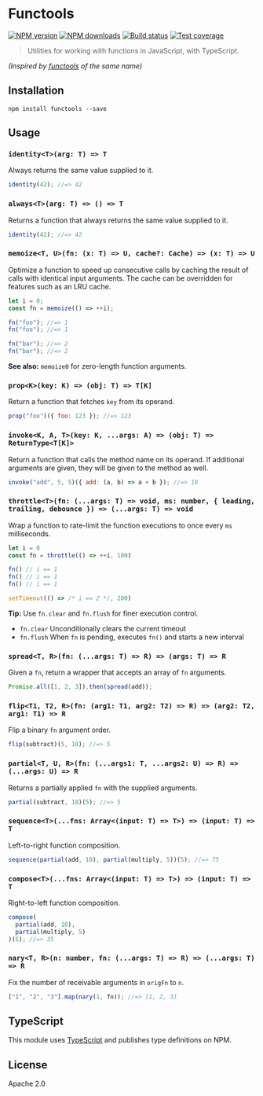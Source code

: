 # Functools

[![NPM version](https://img.shields.io/npm/v/functools.svg?style=flat)](https://npmjs.org/package/functools)
[![NPM downloads](https://img.shields.io/npm/dm/functools.svg?style=flat)](https://npmjs.org/package/functools)
[![Build status](https://img.shields.io/travis/blakeembrey/js-functools.svg?style=flat)](https://travis-ci.org/blakeembrey/js-functools)
[![Test coverage](https://img.shields.io/coveralls/blakeembrey/js-functools.svg?style=flat)](https://coveralls.io/r/blakeembrey/js-functools?branch=master)

> Utilities for working with functions in JavaScript, with TypeScript.

_(Inspired by [functools](https://docs.python.org/2/library/functools.html) of the same name)_

## Installation

```
npm install functools --save
```

## Usage

### `identity<T>(arg: T) => T`

Always returns the same value supplied to it.

```js
identity(42); //=> 42
```

### `always<T>(arg: T) => () => T`

Returns a function that always returns the same value supplied to it.

```js
identity(42); //=> 42
```

### `memoize<T, U>(fn: (x: T) => U, cache?: Cache) => (x: T) => U`

Optimize a function to speed up consecutive calls by caching the result of calls with identical input arguments. The cache can be overridden for features such as an LRU cache.

```js
let i = 0;
const fn = memoize(() => ++i);

fn("foo"); //=> 1
fn("foo"); //=> 1

fn("bar"); //=> 2
fn("bar"); //=> 2
```

**See also:** `memoize0` for zero-length function arguments.

### `prop<K>(key: K) => (obj: T) => T[K]`

Return a function that fetches `key` from its operand.

```js
prop("foo")({ foo: 123 }); //=> 123
```

### `invoke<K, A, T>(key: K, ...args: A) => (obj: T) => ReturnType<T[K]>`

Return a function that calls the method name on its operand. If additional arguments are given, they will be given to the method as well.

```js
invoke("add", 5, 5)({ add: (a, b) => a + b }); //=> 10
```

### `throttle<T>(fn: (...args: T) => void, ms: number, { leading, trailing, debounce }) => (...args: T) => void`

Wrap a function to rate-limit the function executions to once every `ms` milliseconds.

```js
let i = 0
const fn = throttle(() => ++i, 100)

fn() // i == 1
fn() // i == 1
fn() // i == 1

setTimeout(() => /* i == 2 */, 200)
```

**Tip:** Use `fn.clear` and `fn.flush` for finer execution control.

- `fn.clear` Unconditionally clears the current timeout
- `fn.flush` When `fn` is pending, executes `fn()` and starts a new interval

### `spread<T, R>(fn: (...args: T) => R) => (args: T) => R`

Given a `fn`, return a wrapper that accepts an array of `fn` arguments.

```js
Promise.all([1, 2, 3]).then(spread(add));
```

### `flip<T1, T2, R>(fn: (arg1: T1, arg2: T2) => R) => (arg2: T2, arg1: T1) => R`

Flip a binary `fn` argument order.

```js
flip(subtract)(5, 10); //=> 5
```

### `partial<T, U, R>(fn: (...args1: T, ...args2: U) => R) => (...args: U) => R`

Returns a partially applied `fn` with the supplied arguments.

```js
partial(subtract, 10)(5); //=> 5
```

### `sequence<T>(...fns: Array<(input: T) => T>) => (input: T) => T`

Left-to-right function composition.

```js
sequence(partial(add, 10), partial(multiply, 5))(5); //=> 75
```

### `compose<T>(...fns: Array<(input: T) => T>) => (input: T) => T`

Right-to-left function composition.

```js
compose(
  partial(add, 10),
  partial(multiply, 5)
)(5); //=> 35
```

### `nary<T, R>(n: number, fn: (...args: T) => R) => (...args: T) => R`

Fix the number of receivable arguments in `origFn` to `n`.

```js
["1", "2", "3"].map(nary(1, fn)); //=> [1, 2, 3]
```

## TypeScript

This module uses [TypeScript](https://github.com/Microsoft/TypeScript) and publishes type definitions on NPM.

## License

Apache 2.0
